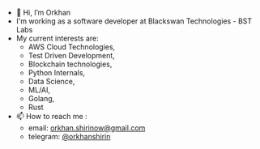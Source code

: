 - 👋 Hi, I’m Orkhan
- I'm working as a software developer at Blackswan Technologies - BST Labs
- My current interests are:
    - AWS Cloud Technologies, 
    - Test Driven Development,
    - Blockchain technologies,
    - Python Internals,
    - Data Science, 
    - ML/AI,
    - Golang,
    - Rust
- 📫 How to reach me :
    - email: orkhan.shirinow@gmail.com 
    - telegram: [@orkhanshirin](tg://resolve?domain=orkhanshirin)

<!---
orkhanshirin/orkhanshirin is a ✨ special ✨ repository because its `README.md` (this file) appears on your GitHub profile.
You can click the Preview link to take a look at your changes.
--->
